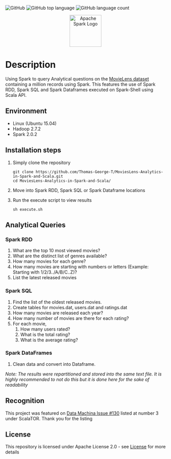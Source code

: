 <head> <meta name="google-site-verification" content="LX8jgV7DC2ljC41kVvHrA-atGXP4vZjYSUhsgJj6wkU" /> </head>

![GitHub](https://img.shields.io/github/license/Thomas-George-T/MoviesLens-Analytics-in-Spark-and-Scala.svg)
![GitHub top language](https://img.shields.io/github/languages/top/Thomas-George-T/MoviesLens-Analytics-in-Spark-and-Scala.svg?color=Red)
![GitHub language count](https://img.shields.io/github/languages/count/Thomas-George-T/MoviesLens-Analytics-in-Spark-and-Scala.svg)
	
<p align="center">
	<a href="#">
		<img src="https://spark.apache.org/images/spark-logo-trademark.png" alt="Apache Spark Logo" height=100>
	</a>
	<br>
</p>


# Description
Using Spark to query Analytical questions on the [MovieLens dataset](https://grouplens.org/datasets/movielens/1m/) containing a million records using Spark. This features the use of Spark RDD, Spark SQL and Spark Dataframes executed on Spark-Shell using Scala API.

## Environment
* Linux (Ubuntu 15.04)
* Hadoop 2.7.2
* Spark 2.0.2

## Installation steps

1. Simply clone the repository
	```
	git clone https://github.com/Thomas-George-T/MoviesLens-Analytics-in-Spark-and-Scala.git
	cd MoviesLens-Analytics-in-Spark-and-Scala/
	```
2. Move into Spark RDD, Spark SQL or Spark Dataframe locations

3. Run the execute script to view results
	```
	sh execute.sh
	```
## Analytical Queries

### Spark RDD
1. What are the top 10 most viewed movies?
2. What are the distinct list of genres available?
3. How many movies for each genre?
4. How many movies are starting with numbers or letters (Example: Starting with 1/2/3../A/B/C..Z)?
5. List the latest released movies

### Spark SQL
1. Find the list of the oldest released movies.
2. Create tables for movies.dat, users.dat and ratings.dat
3. How many movies are released each year?
4. How many number of movies are there for each rating?
5. For each movie,
   1. How many users rated? 
   2. What is the total rating? 
   3. What is the average rating?

### Spark DataFrames
1. Clean data and convert into Dataframe.

_Note: The results were repartitioned and stored into the same text file. It is highly recommended to not do this but it is done here for the sake of readability_

## Recognition
This project was featured on [Data Machina Issue #130](https://www.getrevue.co/profile/datamachina/issues/data-machina-issue-130-112552) listed at number 3 under ScalaTOR. Thank you for the listing

## License
This repository is licensed under Apache License 2.0 - see [License](LICENSE.md) for more details

